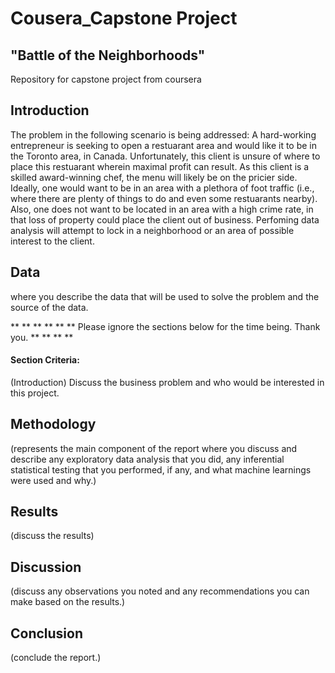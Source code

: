 # Cousera_Capstone Project 
## "Battle of the Neighborhoods"
Repository for capstone project from coursera

## Introduction

The problem in the following scenario is being addressed: A hard-working entrepreneur is seeking to open a restuarant area and would like it to be in the Toronto area, in Canada. Unfortunately, this client is unsure of where to place this restuarant wherein maximal profit can result. As this client is a skilled award-winning chef, the menu will likely be on the pricier side. Ideally, one would want to be in an area with a plethora of foot traffic (i.e., where there are plenty of things to do and even some restuarants nearby). Also, one does not want to be located in an area with a high crime rate, in that loss of property could place the client out of business. Perfoming data analysis will attempt to lock in a neighborhood or an area of possible interest to the client.

## Data 
where you describe the data that will be used to solve the problem and the source of the data.

**
**
**
**
**
** Please ignore the sections below for the time being. Thank you. **
**
**
**
#### Section Criteria: 

(Introduction) Discuss the business problem and who would be interested in this project.

## Methodology 
(represents the main component of the report where you discuss and describe any exploratory data analysis that you did, any inferential statistical testing that you performed, if any, and what machine learnings were used and why.)

## Results 
(discuss the results)

## Discussion 
(discuss any observations you noted and any recommendations you can make based on the results.)

## Conclusion 
(conclude the report.)
